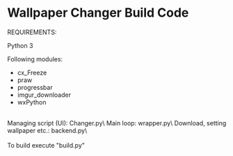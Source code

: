 # Wallpaper Changer Build Code

REQUIREMENTS:

Python 3

Following modules:
  * cx_Freeze
  * praw
  * progressbar
  * imgur_downloader
  * wxPython
<br/>
Managing script (UI): Changer.py\
Main loop: wrapper.py\
Download, setting wallpaper etc.: backend.py\
<br/>
<br/> 
To build execute "build.py"
